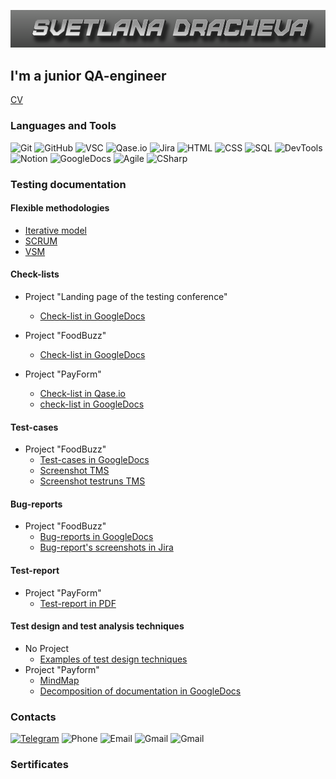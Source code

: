 ![Header](https://github.com/Brodlik/Brodlik/blob/main/assets/MyName.png)

## I'm a junior QA-engineer
[CV](https://docs.google.com/document/d/1AALdoJi5rIoILfnoepDlECeTGmV5rZ3P/edit?usp=sharing&ouid=103182986369306761298&rtpof=true&sd=true)

### Languages and Tools
![Git](https://img.shields.io/badge/-GIT-343434?style=flat-square&logo=git)
![GitHub](https://img.shields.io/badge/-GitHub-343434?style=flat-square&logo=GitHub)
![VSC](https://img.shields.io/badge/-VSC-343434?style=flat-square&logo=VisualStudioCode)
![Qase.io](https://img.shields.io/badge/-Qase.io-343434?style=flat-square&logo=qase.io)
![Jira](https://img.shields.io/badge/-Jira-343434?style=flat-square&logo=Jira&logoColor=2684ff)
![HTML](https://img.shields.io/badge/-HTML-343434?style=flat-square&logo=HTML5)
![CSS](https://img.shields.io/badge/-CSS-343434?style=flat-square&logo=css3)
![SQL](https://img.shields.io/badge/-SQL-343434?style=flat-square&logo=MySql)
![DevTools](https://img.shields.io/badge/-DevTools-343434?style=flat-square&logo=GoogleChrome)
![Notion](https://img.shields.io/badge/-Notion-343434?style=flat-square&logo=notion)
![GoogleDocs](https://img.shields.io/badge/-GoogleDocs-343434?style=flat-square&logo=GoogleDocs)
![Agile](https://img.shields.io/badge/-Agile-343434?style=flat-square&logo=Agile)
![CSharp](https://img.shields.io/badge/-C%23-343434?style=flat-square&logo=CSHarp)

### Testing documentation

#### Flexible methodologies

- [Iterative model](https://github.com/Brodlik/Presentation/blob/main/01_Проект_Электросамокат_итеративная.pdf)
- [SCRUM](https://github.com/Brodlik/Presentation/blob/main/03_Ремонт%20квартиры_SCRUM.pdf)
- [VSM](https://github.com/Brodlik/Presentation/blob/main/04_VSM.pdf)

#### Check-lists
- Project "Landing page of the testing conference"
    - [Check-list in GoogleDocs](https://docs.google.com/spreadsheets/d/1e70MJaWvTMULprKuI8WJWA1IS73WMvZT9_UwwmrnD1o/edit#gid=0)

- Project "FoodBuzz" 
    - [Check-list in GoogleDocs](https://docs.google.com/spreadsheets/d/1M-ES2MNsoyfhqsNrbYbm0gN7qM7GhsmvK1lB2ituDQo/edit#gid=1751654849)

- Project "PayForm"
    - [Check-list in Qase.io](https://app.qase.io/project/FO)
    - [check-list in GoogleDocs](https://docs.google.com/spreadsheets/d/1AAiFAOC2dS25lisMTIf4HTui0Glm8eOyuOb0zRW5Leo/edit#gid=1811688265)

#### Test-cases
- Project "FoodBuzz" 
    - [Test-cases in GoogleDocs](https://docs.google.com/spreadsheets/d/18YTAJyzpOjZ2UFWpR6FbBL2mUxf9Ubr5CTFJpZzTwOg/edit#gid=0)
    - [Screenshot TMS](https://github.com/Brodlik/Checklists/blob/main/ТестКейс_НашБлог.png)
    - [Screenshot testruns TMS](https://github.com/Brodlik/Checklists/blob/main/ТестРан_НашБлог.png)

#### Bug-reports
- Project "FoodBuzz" 
    - [Bug-reports in  GoogleDocs](https://docs.google.com/spreadsheets/d/1kOKsOdJ2WpIPZPtQ_1aI3J_hOlgf67mVo6Ho_ebkhGs/edit?usp=sharing)
    - [Bug-report's screenshots in Jira](https://github.com/Brodlik/Scrennshots/commit/31dda6ef4d93f1128eca24bba8ad4330d837d853)

#### Test-report
- Project "PayForm" 
    - [Test-report in PDF](https://github.com/Brodlik/Presentation/blob/main/Отчет_о_тестировании_Форма%20оплаты_3427_Драчева_Светлана.pdf)

#### Test design and test analysis techniques

- No Project
    - [Examples of test design techniques](https://docs.google.com/spreadsheets/d/1LcpEXEhlrAds3gUoeDco9w87DfcPUH2dCSWb_GcemZs/edit?usp=sharing)
- Project "Payform"
    - [MindMap](https://github.com/Brodlik/Presentation/blob/main/MindMap_PayForm.pdf)
    - [Decomposition of documentation in GoogleDocs](https://docs.google.com/spreadsheets/d/1dZcOObI0M70HsIixkHKc0F330gGQZSLtPQZuWitLT_Q/edit?usp=sharing)

### Contacts

[![Telegram](https://img.shields.io/badge/-Telegram-343434?style=flat-square&logo=Telegram)](https://t.me/Brodlik)
![Phone](https://img.shields.io/badge/-9778320995-343434?style=flat-square&logo=Phone)
![Email](https://img.shields.io/badge/-brodlik@me.com-343434?style=flat-square&logo=apple)
![Gmail](https://img.shields.io/badge/-brdrsv@gmail.com-343434?style=flat-square&logo=gmail)
![Gmail](https://img.shields.io/badge/-brdrsv@gmail.com-343434?style=flat-square&logo=gmail)

### Sertificates


